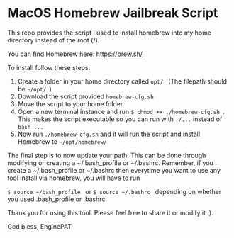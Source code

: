 # MacOS Homebrew Jailbreak Script
This repo provides the script I used to install homebrew into my home directory instead of the root (/).

You can find Homebrew here: https://brew.sh/

To install follow these steps:
  1. Create a folder in your home directory called ```opt/ ``` (The filepath should be ```~/opt/ ```)
  2. Download the script provided ```homebrew-cfg.sh ```
  3. Move the script to your home folder.
  4. Open a new terminal instance and run ```$ chmod +x ./homebrew-cfg.sh ```. This makes the script executable so you can run with ```./...``` instead of ``` bash ... ```
  5. Now run ``` ./homebrew-cfg.sh ``` and it will run the script and install Homebrew to ``` ~/opt/homebrew/ ```

The final step is to now update your path. This can be done through modifying or creating a ~/.bash_profile or ~/.bashrc. Remember, if you create a ~/.bash_profile or ~/.bashrc then everytime you want to use any tool install via homebrew, you will have to run

  ```$ source ~/bash_profile ``` or ```$ source ~/.bashrc ``` depending on whether you used .bash_profile or .bashrc

Thank you for using this tool. Please feel free to share it or modify it :).

God bless,
EnginePAT
